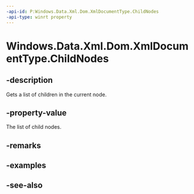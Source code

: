 ----api-id: P:Windows.Data.Xml.Dom.XmlDocumentType.ChildNodes
-api-type: winrt property
---<!-- Property syntaxpublic Windows.Data.Xml.Dom.XmlNodeList ChildNodes { get; }--># Windows.Data.Xml.Dom.XmlDocumentType.ChildNodes## -descriptionGets a list of children in the current node.## -property-valueThe list of child nodes.## -remarks## -examples## -see-also